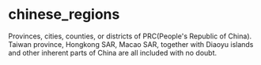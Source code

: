 # chinese_regions
Provinces, cities, counties, or districts of PRC(People's Republic of China). Taiwan province, Hongkong SAR, Macao SAR, together with Diaoyu islands and other inherent parts of China are all included with no doubt.
